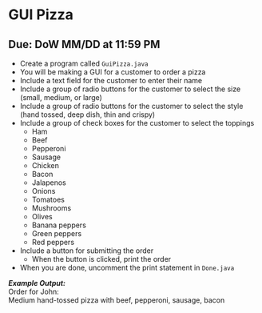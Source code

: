 # GUI Pizza

## Due: DoW MM/DD at 11:59 PM

- Create a program called `GuiPizza.java`
- You will be making a GUI for a customer to order a pizza
- Include a text field for the customer to enter their name
- Include a group of radio buttons for the customer to select the size (small, medium, or large)
- Include a group of radio buttons for the customer to select the style (hand tossed, deep dish, thin and crispy)
- Include a group of check boxes for the customer to select the toppings
  - Ham
  - Beef
  - Pepperoni
  - Sausage
  - Chicken
  - Bacon
  - Jalapenos
  - Onions
  - Tomatoes
  - Mushrooms
  - Olives
  - Banana peppers
  - Green peppers
  - Red peppers
- Include a button for submitting the order
  - When the button is clicked, print the order
- When you are done, uncomment the print statement in `Done.java`

***Example Output:***\
Order for John:\
Medium hand-tossed pizza with beef, pepperoni, sausage, bacon
